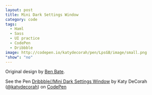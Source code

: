 ```yaml
---
layout: post
title: Mini Dark Settings Window
category: code
tags: 
  - Haml
  - Sass
  - UI practice
  - CodePen
  - Dribbble
image: http://codepen.io/katydecorah/pen/LpsGB/image/small.png
"show": "no"
---
```


Original design by [Ben Bate](http://dribbble.com/shots/779059).

<p data-height="400" data-theme-id="97" data-slug-hash="LpsGB" data-user="katydecorah" data-default-tab="result" class='codepen'>See the Pen <a href='http://codepen.io/katydecorah/pen/LpsGB'>Dribbble//Mini Dark Settings Window</a> by Katy DeCorah (<a href='http://codepen.io/katydecorah'>@katydecorah</a>) on <a href='http://codepen.io'>CodePen</a></p>